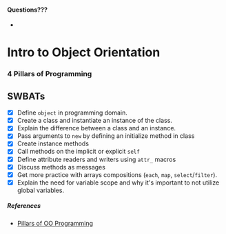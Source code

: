 #### Questions???
- 

# Intro to Object Orientation

### 4 Pillars of Programming


## SWBATs
- [X] Define `object` in programming domain.
- [x] Create a class and instantiate an instance of the class.
- [x] Explain the difference between a class and an instance.
- [x] Pass arguments to `new` by defining an initialize method in class
- [x] Create instance methods
- [x] Call methods on the implicit or explicit `self`
- [x] Define attribute readers and writers using `attr_` macros
- [x] Discuss methods as messages
- [x] Get more practice with arrays compositions (`each`, `map`, `select`/`filter`).
- [x] Explain the need for variable scope and why it's important to not utilize global variables.

##### References
- [Pillars of OO Programming](https://medium.com/@cancerian0684/what-are-four-basic-principles-of-object-oriented-programming-645af8b43727)


